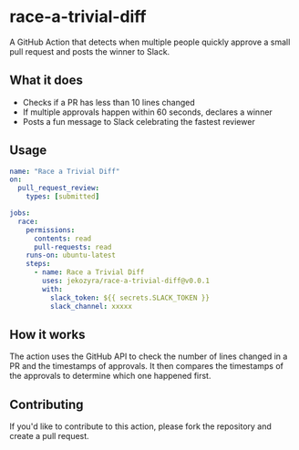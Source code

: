 # race-a-trivial-diff

A GitHub Action that detects when multiple people quickly approve a small pull request and posts the winner to Slack.

## What it does

- Checks if a PR has less than 10 lines changed
- If multiple approvals happen within 60 seconds, declares a winner
- Posts a fun message to Slack celebrating the fastest reviewer

## Usage

```yaml
name: "Race a Trivial Diff"
on:
  pull_request_review:
    types: [submitted]

jobs:
  race:
    permissions:
      contents: read
      pull-requests: read
    runs-on: ubuntu-latest
    steps:
      - name: Race a Trivial Diff
        uses: jekozyra/race-a-trivial-diff@v0.0.1
        with:
          slack_token: ${{ secrets.SLACK_TOKEN }}
          slack_channel: xxxxx
```

## How it works

The action uses the GitHub API to check the number of lines changed in a PR and the timestamps of approvals. It then compares the timestamps of the approvals to determine which one happened first.

## Contributing

If you'd like to contribute to this action, please fork the repository and create a pull request.
